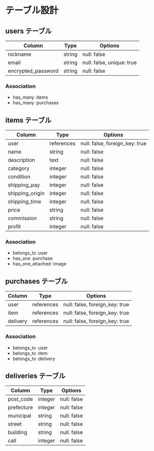 # テーブル設計

## users テーブル

| Column             | Type   | Options     |
| ------------------ | ------ | ----------- |
| nickname           | string | null: false |
| email              | string | null: false, unique: true |
| encrypted_password | string | null: false |




### Association

- has_many :items
- has_many :purchases

## items テーブル

| Column           | Type       | Options     |
| ---------------- | ---------- | ----------- |
| user             | references | null: false, foreign_key: true|
| name             | string     | null: false |
| description      | text       | null: false |
| category         | integer    | null: false |
| condition        | integer    | null: false |
| shipping_pay     | integer    | null: false |
| shipping_origin  | integer    | null: false |
| shipping_time    | integer    | null: false |
| price            | string     | null: false |
| commission       | string     | null: false |
| profit           | integer    | null: false |

### Association

- belongs_to :user
- has_one :purchase
- has_one_attached :image

## purchases テーブル

| Column   | Type       | Options                        |
| -------- | ---------- | ------------------------------ |
| user     | references | null: false, foreign_key: true |
| item     | references | null: false, foreign_key: true |
| delivery | references | null: false, foreign_key: true |


### Association

- belongs_to :user
- belongs_to :item
- belongs_to :delivery

## deliveries テーブル

| Column           | Type       | Options     |
| ---------------- | ---------- | ----------- |
| post_code  | integer    | null: false |
| prefecture | integer    | null: false |
| municipal  | string     | null: false |
| street     | string     | null: false |
| building   | string     | null: false |
| call       | integer    | null: false |
